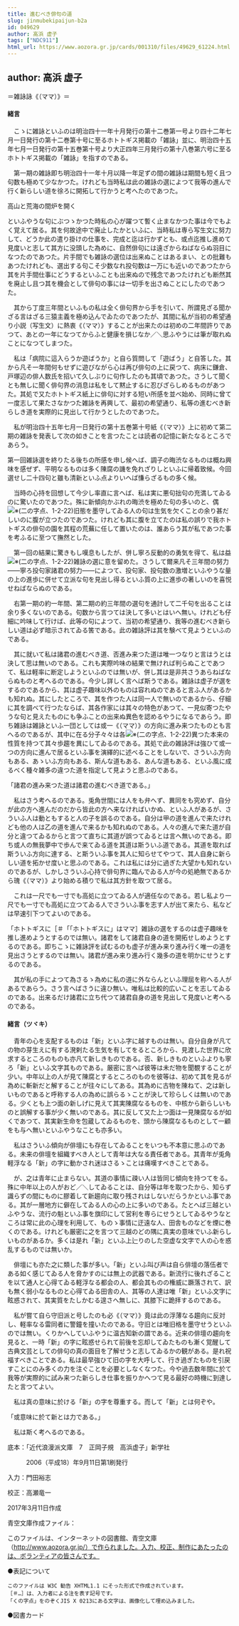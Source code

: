 ```yaml
---
title: 進むべき俳句の道
slug: jinmubekipaijun-b2a
id: 049629
author: 高浜 虚子
tags: ["NDC911"]
html_url: https://www.aozora.gr.jp/cards/001310/files/49629_61224.html
---
```


## author: 高浜 虚子

＝雑詠詠《（ママ）》＝



#### 緒言




　こゝに雑詠といふのは明治四十一年十月発行の第十二巻第一号より四十二年七月一日発行の第十二巻第十号に至るホトトギス掲載の「雑詠」並に、明治四十五年七月一日発行の第十五巻第十号より大正四年三月発行の第十八巻第六号に至るホトトギス掲載の「雑詠」を指すのである。

　第一期の雑詠即ち明治四十一年十月以降一年足ずの間の雑詠は期間も短く且つ句数も極めて少なかつた。けれども当時私は此の雑詠の選によつて我等の進んで行く新らしい道を徐ろに開拓して行かうと考へたのであつた。


高山と荒海の間炉を開く



といふやうな句にぶつゝかつた時私の心が躍つて暫く止まなかつた事は今でもよく覚えて居る。其を何故途中で廃止したかといふに、当時私は専ら写生文に努力して、どうか此の遣り掛けの仕事を、完成と迄は行かずとも、或点迄推し進めて見度いと志して其方に没頭した為めに、自然俳句には遠ざからねばならぬ羽目になつたのであつた。片手間でも雑詠の選位は出来ぬことはあるまい、との批難もあつたけれども、選出する句こそ少数なれ投句数は一万にも近いのであつたから其を片手間仕事にどうするといふことも出来ぬので残念であつたけれども断然其を廃止し且つ其を機会として俳句の事には一切手を出さぬことにしたのであつた。

　其から丁度三年間といふもの私は全く俳句界から手を引いて、所謂見ざる聞かざる言はざる三猿主義を極め込んでゐたのであつたが、其間に私が当初の希望通り小説（写生文）に熱衷《（ママ）》することが出来たのは初めの二年間許りであつて、あとの一年になつてからふと健康を損じなか／＼思ふやうには筆が取れぬことになつてしまつた。

　私は「病院に這入らうか遊ばうか」と自ら質問して「遊ばう」と自答した。其から凡そ一年間何もせずに遊びながら心は再び俳句の上に戻つて、病床に鎌倉、戸塚辺の俳人数氏を招いて久しぶりに句作したのも其頃であつた。さうして聞くとも無しに聞く俳句界の消息は私をして黙止するに忍びざらしめるものがあつた。其処で又たホトトギス紙上に俳句に対する短い所感を並べ始め、同時に曾て一度志して果たさなかつた雑詠を再興して、最初の希望通り、私等の進むべき新らしき道を実際的に見出して行かうとしたのであつた。

　私が明治四十五年七月一日発行の第十五巻第十号紙《（ママ）》上に初めて第二期の雑詠を発表して次の如きことを言つたことは読者の記憶に新たなるところであらう。


第一回雑詠選を終りたる後ちの所感を申し候へば、調子の晦渋なるものは概ね興味を感ぜず、平明なるものは多く陳腐の譏を免れざりしといふに帰着致候。今回選せし二十四句と雖も清新といふ点よりいへば慊らざるもの多く候。



　当時の心持を回想して今少し率直に言へば、私は実に悪句拙句の充満してゐるのに驚いたのであつた。殊に新傾向かぶれの晦渋を極めた句の多いのと、偶![※(二の字点、1-2-22)](https://www.aozora.gr.jp/cards/001310/files/../../../gaiji/1-02/1-02-22.png)旧態を墨守してゐる人の句は生気を欠くことの余り甚だしいのに腹が立つたのであつた。けれども其に腹を立てたのは私の誤りで我ホトトギスの俳句の園を其程の荒蕪に任して置いたのは、誰あらう其が私であつた事を考ふるに至つて撫然とした。

　第一回の結果に驚きもし嘆息もしたが、併し寧ろ反動的の勇気を得て、私は益![※(二の字点、1-2-22)](https://www.aozora.gr.jp/cards/001310/files/../../../gaiji/1-02/1-02-22.png)雑詠の選に意を留めた。さうして爾来凡そ三年間の努力――寧ろ投句家諸君の努力――によつて、投句家、投句数の激増といふやうな量の上の進歩に併せて立派な句を見出し得るといふ質の上に進歩の著しいのを喜悦せねばならぬのである。

　右第一期の約一年間、第二期の約三年間の選句を通計して二千句を出ることは余り多くないのである。句数から言つては決して多いとはいへ無い。けれども仔細に吟味して行けば、此等の句によつて、当初の希望通り、我等の進むべき新らしい道は必ず暗示されてゐる筈である。此の雑詠評は其を験べて見ようといふのである。

　其に就いて私は諸君の進むべき道、否進み来つた道は唯一つなりと言はうとは決して思は無いのである。これも実際吟味の結果で無ければ判らぬことであつて、私は軽率に断定しようといふのでは無いが、併し其は是非共さうあらねばならぬものと考へるのである。今少し詳しく言へば斯うである。雑詠は虚子が選をするのであるから、其は虚子趣味以外のものは容れぬのであると言ふ人があるかも知れぬ。其にしたところで、其を作つた人は同一人で無いのであるから、仔細に其を調べて行つたならば、其各作家には其々の特色があつて、一見似寄つたやうな句と見えたものにも争ふことの出来ぬ異色を認めるやうになるであらう。即ち雑詠は雑詠といふ一団としては或一《（ママ）》の方向に進み来つたものとも言へるのであるが、其中に在る分子々々は各![※(二の字点、1-2-22)](https://www.aozora.gr.jp/cards/001310/files/../../../gaiji/1-02/1-02-22.png)異つた本来の性質を持つて其々歩趨を異にしてゐるのである。其処で此の雑詠評は強ひて或一つの方向に進んで居るといふ事を演繹的に述べることをしないで、さういふ方向もある、あゝいふ方向もある、斯んな道もある、あんな道もある、といふ風に成るべく種々雑多の違つた道を指定して見ようと思ふのである。

「諸君の進み来つた道は諸君の進むべき道である。」

　私はさう考へるのである。兎角世間には人をも弁へず、異同をも究めず、自分が此の方へ進んだのだから皆此の方へ来なければいかぬ、といふ人があるが、さういふ人は動ともすると人の子を誤るのである。自分は甲の道を進んで来たけれども他の人は乙の道を進んで来るかも知れぬのである。人々の進んで来た道が自分と違つてゐるからと言つて直ちに其道が誤つてゐるとは言へ無いのである。即ち或人の無我夢中で歩んで来てゐる道を其道は斯ういふ道である。其道を取れば斯ういふ方向に達する、と斯ういふ事を其人に知らせてやつて、其人自身に新らしい道を拓かせ度いと思ふのである。これは私には分に過ぎた大望かも知れないのであるが、しかしさういふ心持で俳句界に臨んでゐる人が今の処絶無であるから瑰《（ママ）》より始める積りで私は其方針を取つて居る。

　これは一尺でも一寸でも高処に立つてゐる人が適任なのである。若し私より一尺でも一寸でも高処に立つてゐる人でさういふ事を志す人が出て来たら、私などは早速引下つてよいのである。

「ホトトギスに［＃「「ホトトギスに」はママ］雑詠の選をするのは虚子趣味を推し進めようとするのでは無い。諸君をして諸君自身の道を開拓せしめようとするのである。即ちこゝに雑詠評を試むるのも虚子が進み来り進み行く唯一の道を見出さうとするのでは無い。諸君が進み来り進み行く幾多の道を明かにせうとするのである。

　其が私の手によつて為さるゝ為めに私の道に外ならんといふ理屈を称へる人があるであらう。さう言へばさうに違ひ無い。唯私は比較的広いことを志してゐるのである。出来るだけ諸君に立ち代つて諸君自身の道を見出して見度いと考へるのである。



#### 緒言（ツヾキ）




　青年の心を支配するものは「新」といふ字に越すものは無い。自分自身が凡ての物の芽生えに有する溌剌たる生気を有してをるところから、見渡した世界に欣求するところのものも亦凡て新しきものである。否、新しきものといふよりも寧ろ「新」といふ文字其ものである。厳密に言へば彼等は未だ物を聞覩することが少い。中年以上の人が見て陳腐とするところのものを彼等は、初めて其を見るが為めに斬新だと解することが往々にしてある。其為めに古物を陳ねて、之は新しいものであると呼称する人の為めに誤らるゝことが決して珍らしくは無いのである。少くとも上つ面の新しげに見えて其実陳腐なるものを、中核から新らしいものと誤解する事が少く無いのである。其に反して又た上つ面は一見陳腐なるが如くであつて、其実新生命を包蔵してゐるものを、頭から陳腐なるものとして一顧をも与へ無いといふやうなことも亦多い。

　私はさういふ傾向が俳壇にも存在してゐることをいつも不本意に思ふのである。未来の俳壇を組織すべき人として青年は大なる責任者である。其青年が兎角軽浮なる「新」の字に動かされ迷はさるゝことは痛嘆すべきことである。

　が、之は青年に止まらない。其道の事情に疎い人は皆同じ傾向を持つてをる。殊に中年以上の人がおど／＼してゐることは、自分等は年を取つたから、知らず識らずの間にものに膠着して新趨向に取り残されはしないだらうかといふ事である。其が一層地方に僻在してゐる人の心の上に多いのである。たとへば三越といふやうな、流行の魁といふ事を旗印にして営利を専らにせうとしてゐるやうなところは常に此の心理を利用して、ものゝ事情に迂遠な人、田舎ものなどを煙に巻くのである。けれども厳密に之を言つて三越のどの隅に真実の意味でいふ新らしいものがあるか。多くは是れ「新」といふ上辷りのした空虚な文字で人の心を惑乱するものでは無いか。

　俳壇にも亦た之に類した事が多い。「新」といふ叫び声は自ら俳壇の落伍者である如く感じてゐる人を脅かすのには無上の武器である。新流行に後れざることを以て通人と心得てゐる軽浮なる都会の人、都会其ものの権威に蹶落されて、訳も無く弱小なるものと心得てゐる田舎の人、其等の人達は唯「新」といふ文字に眩惑されて、其実質をたしかむる遑さへ無しに、其膝下に跪拝するのである。

　私が嘗て自ら守旧派と号したのも必《（ママ）》竟は此の浮薄なる趨向に反対し、軽率なる雷同者に警鐘を撞いたのである。守旧とは唯旧格を墨守せうといふのでは無い。くりかへしていふやうに温古知新の謂である。近来の俳壇の趨向を見ると、一時「新」の字に眩惑せられて前後を忘却してゐたものも漸く覚醒して古典文芸としての俳句の真の面目を了解せうと志してゐるかの観がある。是れ祝福すべきことである。私は最早強ひて旧の字を大呼して、行き過ぎたものを引戻すことにのみ多くの力を注ぐことを必要としなくなつた。今や過去数年間に於て我等が実際的に試み来つた新らしき仕事を振りかへつて見る最好の時機に到達したと言つてよい。

　私は真の意味に於ける「新」の字を尊重する。而して「新」とは何ぞや。

「或意味に於て新とは力である。」

　私は斯く考へるのである。













底本：「近代浪漫派文庫　7　正岡子規　高浜虚子」新学社

　　　2006（平成18）年9月11日第1刷発行

入力：門田裕志

校正：高瀬竜一

2017年3月11日作成

青空文庫作成ファイル：

このファイルは、インターネットの図書館、青空文庫（http://www.aozora.gr.jp/）で作られました。入力、校正、制作にあたったのは、ボランティアの皆さんです。











●表記について


	このファイルは W3C 勧告 XHTML1.1 にそった形式で作成されています。
	［＃…］は、入力者による注を表す記号です。
	「くの字点」をのぞくJIS X 0213にある文字は、画像化して埋め込みました。







●図書カード